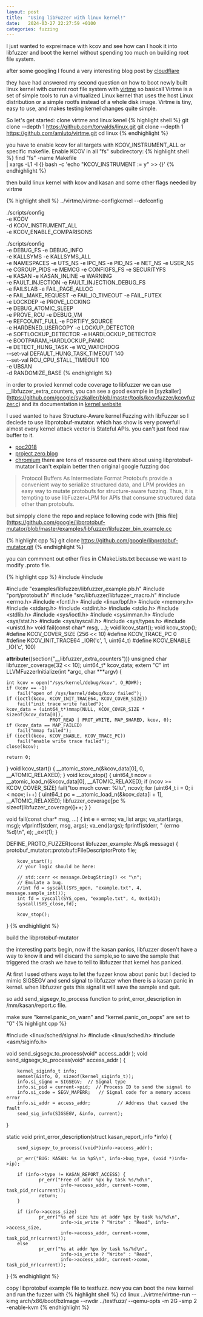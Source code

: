 ```yaml
---
layout: post
title:  "Using libFuzzer with linux kernel!"
date:   2024-03-27 22:27:59 +0100
categories: fuzzing
---
```


I just wanted to expreirnace with kcov and see how can I hook it into libfuzzer and boot the kernel without spending too much on building root file system.

after some googling I found a very interesting blog post by [cloudflare](https://blog.cloudflare.com/a-gentle-introduction-to-linux-kernel-fuzzing/ )

they have had answered my second question on how to boot newly built linux kernel with current root file system with 
[virtme](https://github.com/amluto/virtme)
so basicall Virtme is a set of simple tools to run a virtualized Linux kernel that uses the host Linux distribution or a simple rootfs instead of a whole disk image.
Virtme is tiny, easy to use, and makes testing kernel changes quite simple.

So let's get started:
clone virtme and linux kenel 
{% highlight shell %}
git clone --depth 1 https://github.com/torvalds/linux.git
git clone --depth 1 https://github.com/amluto/virtme.git
cd linux
{% endhighlight %}


you have to enable kcov for all targets with KCOV_INSTRUMENT_ALL or specific makefile.
Enable KCOV in all "fs" subdirectory:
{% highlight shell %}
find "fs" -name Makefile \
    | xargs -L1 -I {} bash -c 'echo "KCOV_INSTRUMENT := y" >> {}'
{% endhighlight %}

then build linux kernel with kcov and kasan and some other flags needed by virtme

{% highlight shell %}
../virtme/virtme-configkernel  --defconfig
 
 ./scripts/config \
    -e KCOV \
    -d KCOV_INSTRUMENT_ALL \
    -e KCOV_ENABLE_COMPARISONS
   
   
./scripts/config \
    -e DEBUG_FS -e DEBUG_INFO \
    -e KALLSYMS -e KALLSYMS_ALL \
    -e NAMESPACES -e UTS_NS -e IPC_NS -e PID_NS -e NET_NS -e USER_NS \
    -e CGROUP_PIDS -e MEMCG -e CONFIGFS_FS -e SECURITYFS \
    -e KASAN -e KASAN_INLINE -e WARNING \
    -e FAULT_INJECTION -e FAULT_INJECTION_DEBUG_FS \
    -e FAILSLAB -e FAIL_PAGE_ALLOC \
    -e FAIL_MAKE_REQUEST -e FAIL_IO_TIMEOUT -e FAIL_FUTEX \
    -e LOCKDEP -e PROVE_LOCKING \
    -e DEBUG_ATOMIC_SLEEP \
    -e PROVE_RCU -e DEBUG_VM \
    -e REFCOUNT_FULL -e FORTIFY_SOURCE \
    -e HARDENED_USERCOPY -e LOCKUP_DETECTOR \
    -e SOFTLOCKUP_DETECTOR -e HARDLOCKUP_DETECTOR \
    -e BOOTPARAM_HARDLOCKUP_PANIC \
    -e DETECT_HUNG_TASK -e WQ_WATCHDOG \
    --set-val DEFAULT_HUNG_TASK_TIMEOUT 140 \
    --set-val RCU_CPU_STALL_TIMEOUT 100 \
    -e UBSAN \
    -d RANDOMIZE_BASE
{% endhighlight %}
    

in order to provied kenrnel code coverage to libfuzzer we can use __libfuzzer_extra_counters, you can see a good example  in [syzkaller]
(https://github.com/google/syzkaller/blob/master/tools/kcovfuzzer/kcovfuzzer.c)
and its documentation in [kernel website](https://docs.kernel.org/dev-tools/kcov.html)


I used wanted to have Structure-Aware kernel Fuzzing with libFuzzer so I deciede to use libprotobuf-mutator.
which has show is very powerfull 
almost every kernel attack vector is Stateful APIs. you can't just feed raw buffer to it. 

* [poc2018](https://powerofcommunity.net/poc2018/ned.pdf)
* [project zero blog](https://googleprojectzero.blogspot.com/2019/12/sockpuppet-walkthrough-of-kernel.html)
* [chromium](https://chromium.googlesource.com/chromium/src/+/main/testing/libfuzzer/libprotobuf-mutator.md)
there are tons of resource out there about using libprotobuf-mutator
I can't explain better then original google fuzzing doc

> Protocol Buffers As Intermediate Format
Protobufs provide a convenient way to serialize structured data, and LPM provides an easy way to mutate protobufs for structure-aware fuzzing. Thus, it is tempting to use libFuzzer+LPM for APIs that consume structured data other than protobufs.

but simpply clone the repo and replace following code with [this file](https://github.com/google/libprotobuf-mutator/blob/master/examples/libfuzzer/libfuzzer_bin_example.cc

{% highlight cpp %}
git clone https://github.com/google/libprotobuf-mutator.git
{% endhighlight %}

you can commnent out other files in CMakeLists.txt because we want to modify .proto file.

{% highlight cpp %}
#include <cmath>
#include <iostream>

#include "examples/libfuzzer/libfuzzer_example.pb.h"
#include "port/protobuf.h"
#include "src/libfuzzer/libfuzzer_macro.h"
#include <errno.h>
#include <fcntl.h>
#include <linux/bpf.h>
#include <memory.h>
#include <stdarg.h>
#include <stdint.h>
#include <stdio.h>
#include <stdlib.h>
#include <sys/ioctl.h>
#include <sys/mman.h>
#include <sys/stat.h>
#include <sys/syscall.h>
#include <sys/types.h>
#include <unistd.h>
void fail(const char* msg, ...);
void kcov_start();
void kcov_stop();
#define KCOV_COVER_SIZE (256 << 10)
#define KCOV_TRACE_PC 0
#define KCOV_INIT_TRACE64 _IOR('c', 1, uint64_t)
#define KCOV_ENABLE _IO('c', 100)

__attribute__((section("__libfuzzer_extra_counters"))) unsigned char libfuzzer_coverage[32 << 10];
uint64_t* kcov_data;
extern "C" int LLVMFuzzerInitialize(int *argc, char ***argv) {
	
	int kcov = open("/sys/kernel/debug/kcov", O_RDWR);
	if (kcov == -1)
		fail("open of /sys/kernel/debug/kcov failed");
	if (ioctl(kcov, KCOV_INIT_TRACE64, KCOV_COVER_SIZE))
		fail("init trace write failed");
	kcov_data = (uint64_t*)mmap(NULL, KCOV_COVER_SIZE * sizeof(kcov_data[0]),
				    PROT_READ | PROT_WRITE, MAP_SHARED, kcov, 0);
	if (kcov_data == MAP_FAILED)
		fail("mmap failed");
	if (ioctl(kcov, KCOV_ENABLE, KCOV_TRACE_PC))
		fail("enable write trace failed");
	close(kcov);

 	return 0;
}
void kcov_start()
{
	__atomic_store_n(&kcov_data[0], 0, __ATOMIC_RELAXED);
}
void kcov_stop()
{
	uint64_t ncov = __atomic_load_n(&kcov_data[0], __ATOMIC_RELAXED);
	if (ncov >= KCOV_COVER_SIZE)
		fail("too much cover: %llu", ncov);
	for (uint64_t i = 0; i < ncov; i++) {
		uint64_t pc = __atomic_load_n(&kcov_data[i + 1], __ATOMIC_RELAXED);
		libfuzzer_coverage[pc % sizeof(libfuzzer_coverage)]++;
	}
}

void fail(const char* msg, ...)
{
	int e = errno;
	va_list args;
	va_start(args, msg);
	vfprintf(stderr, msg, args);
	va_end(args);
	fprintf(stderr, " (errno %d)\n", e);
	_exit(1);
}

DEFINE_PROTO_FUZZER(const libfuzzer_example::Msg& message) {
protobuf_mutator::protobuf::FileDescriptorProto file;

        kcov_start();
        // your logic should be here:

        // std::cerr << message.DebugString() << "\n";	
        // Emulate a bug.
        //int fd = syscall(SYS_open, "example.txt", 4, message.sample_int());
        int fd = syscall(SYS_open, "example.txt", 4, 0x4141);
        syscall(SYS_close,fd);

        kcov_stop();
}
{% endhighlight %}


build the libprotobuf-mutator

the interesting parts begin, now if the kasan panics, libfuzzer dosen't have a way to know it and will discard the sample,so to save the sample that triggered the crash we have to tell to libfuzzer that kernel has paniced.

At first I used others ways to let the fuzzer know about panic but I decied to mimic SIGSEGV and send signal to libfuzzer when there is a kasan panic in kernel. when libfuzzer gets this signal it will save the sample and quit.

so add send_sigsegv_to_process function to print_error_description in /mm/kasan/report.c file.

make sure 
"kernel.panic_on_warn" and 
"kernel.panic_on_oops"
are set to "0"
{% highlight cpp %}

#include <linux/sched/signal.h>
#include <linux/sched.h>
#include <asm/siginfo.h>

void send_sigsegv_to_process(void*  access_addr );
void send_sigsegv_to_process(void*  access_addr ) {

        kernel_siginfo_t info;
        memset(&info, 0, sizeof(kernel_siginfo_t));
        info.si_signo = SIGSEGV;  // Signal type
        info.si_pid = current->pid;  // Process ID to send the signal to
        info.si_code = SEGV_MAPERR;   // Signal code for a memory access error
        info.si_addr = access_addr;          // Address that caused the fault
        send_sig_info(SIGSEGV, &info, current);
}

static void print_error_description(struct kasan_report_info *info)
{

        send_sigsegv_to_process((void*)info->access_addr);

        pr_err("BUG: KASAN: %s in %pS\n", info->bug_type, (void *)info->ip);

        if (info->type != KASAN_REPORT_ACCESS) {
                pr_err("Free of addr %px by task %s/%d\n",
                        info->access_addr, current->comm, task_pid_nr(current));
                return;
        }

        if (info->access_size)
                pr_err("%s of size %zu at addr %px by task %s/%d\n",
                        info->is_write ? "Write" : "Read", info->access_size,
                        info->access_addr, current->comm, task_pid_nr(current));
        else
                pr_err("%s at addr %px by task %s/%d\n",
                        info->is_write ? "Write" : "Read",
                        info->access_addr, current->comm, task_pid_nr(current));
}
{% endhighlight %}

copy libprotobuf example file to testfuzz. now you can boot the new kernel and run the fuzzer with
{% highlight shell %}
cd linux
 ../virtme/virtme-run --kimg arch/x86/boot/bzImage --rwdir ../testfuzz/ --qemu-opts  -m 2G -smp 2 -enable-kvm
{% endhighlight %}


[jekyll-docs]: https://jekyllrb.com/docs/home
[jekyll-gh]:   https://github.com/jekyll/jekyll
[jekyll-talk]: https://talk.jekyllrb.com/




